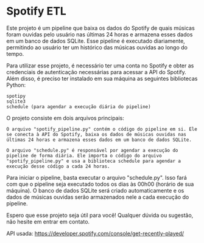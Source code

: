 # Spotify ETL
Este projeto é um pipeline que baixa os dados do Spotify de quais músicas foram ouvidas pelo usuário nas últimas 24 horas e armazena esses dados em um banco de dados SQLite. Esse pipeline é executado diariamente, permitindo ao usuário ter um histórico das músicas ouvidas ao longo do tempo.

Para utilizar esse projeto, é necessário ter uma conta no Spotify e obter as credenciais de autenticação necessárias para acessar a API do Spotify. Além disso, é preciso ter instalado em sua máquina as seguintes bibliotecas Python:

    spotipy
    sqlite3
    schedule (para agendar a execução diária do pipeline)

O projeto consiste em dois arquivos principais:

    O arquivo "spotify_pipeline.py" contém o código do pipeline em si. Ele se conecta à API do Spotify, baixa os dados de músicas ouvidas nas últimas 24 horas e armazena esses dados em um banco de dados SQLite.

    O arquivo "schedule.py" é responsável por agendar a execução do pipeline de forma diária. Ele importa o código do arquivo "spotify_pipeline.py" e usa a biblioteca schedule para agendar a execução desse código a cada 24 horas.

Para iniciar o pipeline, basta executar o arquivo "schedule.py". Isso fará com que o pipeline seja executado todos os dias às 00h00 (horário de sua máquina). O banco de dados SQLite será criado automaticamente e os dados de músicas ouvidas serão armazenados nele a cada execução do pipeline.

Espero que esse projeto seja útil para você! Qualquer dúvida ou sugestão, não hesite em entrar em contato.

API usada: https://developer.spotify.com/console/get-recently-played/
